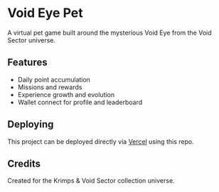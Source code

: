 # Void Eye Pet

A virtual pet game built around the mysterious Void Eye from the Void Sector universe.

## Features
- Daily point accumulation
- Missions and rewards
- Experience growth and evolution
- Wallet connect for profile and leaderboard

## Deploying
This project can be deployed directly via [Vercel](https://vercel.com) using this repo.

## Credits
Created for the Krimps & Void Sector collection universe.
